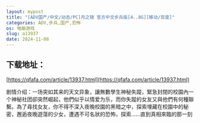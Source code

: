 ```yaml
---
layout: mypost
title: "[ADV国产/中文/动态/PC]月之镜 官方中文步兵版[4..8G][移动/百度]"
categories: ADV,步兵,国产,恐怖
os: 电脑游戏
slug: a13937
date: 2024-11-08
---
```


## 下载地址：

[https://qfafa.com/article/13937.html](https://qfafa.com/article/13937.html)

剧情介绍：一场突如其来的天文异象，讓無數學生神秘失蹤，緊急封閉的校園內一个神秘社团卻突然崛起，他們似乎以情爱为乐，而你失蹤的女友又與他們有何種聯繫。為了尋找女友，你不得不深入夜晚校園的黑暗之中，探索埋藏在校園中的秘密，邂逅夜晚遊蕩的少女，遭遇不可名狀的恐怖，探索……直到真相來臨的那一刻